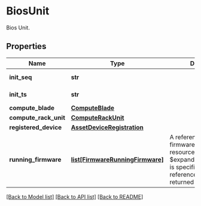 # BiosUnit

Bios Unit. 
## Properties
Name | Type | Description | Notes
------------ | ------------- | ------------- | -------------
**init_seq** | **str** |  | [optional] [readonly] 
**init_ts** | **str** |  | [optional] [readonly] 
**compute_blade** | [**ComputeBlade**](.md) |  | [optional] 
**compute_rack_unit** | [**ComputeRackUnit**](.md) |  | [optional] 
**registered_device** | [**AssetDeviceRegistration**](.md) |  | [optional] 
**running_firmware** | [**list[FirmwareRunningFirmware]**](FirmwareRunningFirmware.md) | A reference to a firmwareRunningFirmware resource. When the $expand query parameter is specified, the referenced resource is returned inline.  | [optional] [readonly] 

[[Back to Model list]](../README.md#documentation-for-models) [[Back to API list]](../README.md#documentation-for-api-endpoints) [[Back to README]](../README.md)


